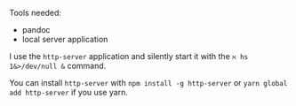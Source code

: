 Tools needed:
- pandoc
- local server application

I use the `http-server` application and silently start it with the `ℵ hs 1&>/dev/null &` command.

You can install `http-server` with `npm install -g http-server` or `yarn global add http-server` if you use yarn.
